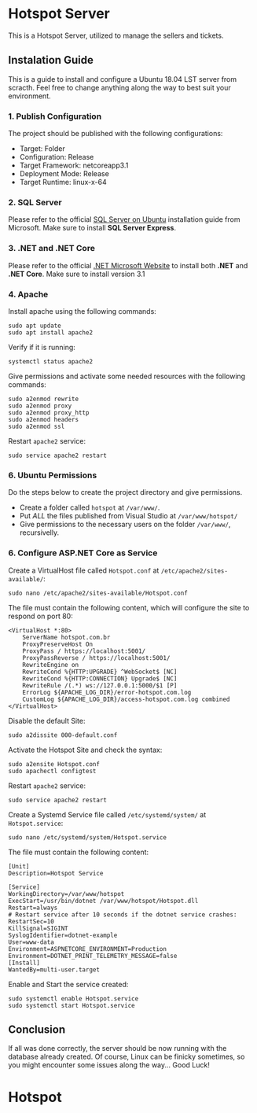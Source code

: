 # Hotspot Server
This is a Hotspot Server, utilized to manage the sellers and tickets.

## Instalation Guide
This is a guide to install and configure a Ubuntu 18.04 LST server from scracth.
Feel free to change anything along the way to best suit your environment.

### 1. Publish Configuration
The project should be published with the following configurations:
- Target: Folder
- Configuration: Release
- Target Framework: netcoreapp3.1
- Deployment Mode: Release
- Target Runtime: linux-x-64

### 2. SQL Server
Please refer to the official [SQL Server on Ubuntu](https://docs.microsoft.com/en-us/sql/linux/quickstart-install-connect-ubuntu?view=sql-server-linux-ver15&preserve-view=true) installation guide from Microsoft.
Make sure to install **SQL Server Express**.

### 3. .NET and .NET Core
Please refer to the official [.NET Microsoft Website](https://dotnet.microsoft.com/download) to install both **.NET** and **.NET Core**. 
Make sure to install version 3.1

### 4. Apache
Install apache using the following commands:
```
sudo apt update
sudo apt install apache2
```
Verify if it is running:
```
systemctl status apache2
```
Give permissions and activate some needed resources with the following commands:
```
sudo a2enmod rewrite
sudo a2enmod proxy
sudo a2enmod proxy_http
sudo a2enmod headers
sudo a2enmod ssl
```
Restart `apache2` service:
```
sudo service apache2 restart
```

### 6. Ubuntu Permissions
Do the steps below to create the project directory and give permissions.
- Create a folder called `hotspot` at `/var/www/`.
- Put *ALL* the files published from Visual Studio at `/var/www/hotspot/`
- Give permissions to the necessary users on the folder `/var/www/`, recursivelly.

### 6. Configure ASP.NET Core as Service
Create a VirtualHost file called `Hotspot.conf` at `/etc/apache2/sites-available/`:
```
sudo nano /etc/apache2/sites-available/Hotspot.conf
```
The file must contain the following content, which will configure the site to respond on port 80:
```
<VirtualHost *:80>
	ServerName hotspot.com.br
	ProxyPreserveHost On
	ProxyPass / https://localhost:5001/
	ProxyPassReverse / https://localhost:5001/
	RewriteEngine on
	RewriteCond %{HTTP:UPGRADE} ^WebSocket$ [NC]
	RewriteCond %{HTTP:CONNECTION} Upgrade$ [NC]
	RewriteRule /(.*) ws://127.0.0.1:5000/$1 [P]
	ErrorLog ${APACHE_LOG_DIR}/error-hotspot.com.log
    CustomLog ${APACHE_LOG_DIR}/access-hotspot.com.log combined
</VirtualHost>
```
Disable the default Site:
```
sudo a2dissite 000-default.conf
```
Activate the Hotspot Site and check the syntax:
```
sudo a2ensite Hotspot.conf
sudo apachectl configtest
```
Restart `apache2` service:
```
sudo service apache2 restart
```
Create a Systemd Service file called `/etc/systemd/system/` at `Hotspot.service`:
```
sudo nano /etc/systemd/system/Hotspot.service
```
The file must contain the following content:
```
[Unit]
Description=Hotspot Service

[Service]
WorkingDirectory=/var/www/hotspot
ExecStart=/usr/bin/dotnet /var/www/hotspot/Hotspot.dll
Restart=always
# Restart service after 10 seconds if the dotnet service crashes:
RestartSec=10
KillSignal=SIGINT
SyslogIdentifier=dotnet-example
User=www-data
Environment=ASPNETCORE_ENVIRONMENT=Production
Environment=DOTNET_PRINT_TELEMETRY_MESSAGE=false
[Install]
WantedBy=multi-user.target
```
Enable and Start the service created:
```
sudo systemctl enable Hotspot.service
sudo systemctl start Hotspot.service
```

## Conclusion
If all was done correctly, the server should be now running with the database already created.
Of course, Linux can be finicky sometimes, so you might encounter some issues along the way...
Good Luck!
# Hotspot
